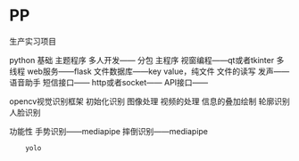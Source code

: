 # PP
生产实习项目

python 基础   主题程序
	多人开发—— 分包
	主程序
	视窗编程——qt或者tkinter
	多线程
	web服务——flask
	文件数据库——key value，纯文件
	文件的读写
	发声—— 语音助手
	短信接口—— http或者socket——  API接口—— 

opencv视觉识别框架  初始化识别
	图像处理
	视频的处理
	信息的叠加绘制
	轮廓识别
	人脸识别
	
功能性
	手势识别——mediapipe
	摔倒识别——mediapipe

		yolo
